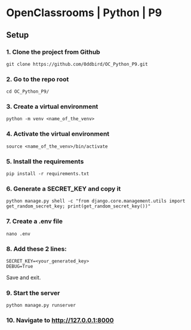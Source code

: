 # OpenClassrooms | Python | P9

## Setup

### 1. Clone the project from Github
`git clone https://github.com/0ddbird/OC_Python_P9.git`

### 2. Go to the repo root  
`cd OC_Python_P9/`

### 3. Create a virtual environment  
`python -m venv <name_of_the_venv>`  

### 4. Activate the virtual environment  
`source <name_of_the_venv>/bin/activate`  

### 5. Install the requirements  
`pip install -r requirements.txt`  

### 6. Generate a SECRET_KEY and copy it  
`python manage.py shell -c "from django.core.management.utils import get_random_secret_key; print(get_random_secret_key())"`
### 7. Create a .env file
`nano .env`

### 8. Add these 2 lines:
```
SECRET_KEY=<your_generated_key>
DEBUG=True
```
Save and exit.

### 9. Start the server
`python manage.py runserver`

### 10. Navigate to http://127.0.0.1:8000
